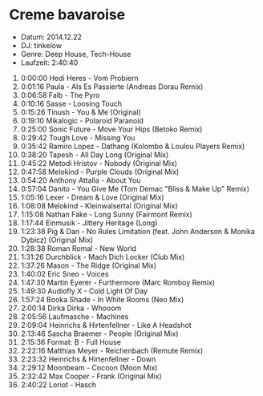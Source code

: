 # Creme bavaroise

* Datum: 2014.12.22
* DJ: tinkelow
* Genre: Deep House, Tech-House
* Laufzeit: 2:40:40

1.  0:00:00 Hedi Heres - Vom Probiern
2.  0:01:16 Paula - Als Es Passierte (Andreas Dorau Remix)
3.  0:06:58 Falb - The Pyro
4.  0:10:16 Sasse - Loosing Touch
5.  0:15:26 Tinush - You & Me (Original)
6.  0:19:10 Mikalogic - Polaroid Paranoid
7.  0:25:00 Sonic Future - Move Your Hips (Betoko Remix)
8.  0:29:42 Tough Love - Missing You
9.  0:35:42 Ramiro Lopez - Dathang (Kolombo & Loulou Players Remix)
10. 0:38:20 Tapesh - All Day Long (Original Mix)
11. 0:45:22 Metodi Hristov - Nobody (Original Mix)
12. 0:47:58 Melokind - Purple Clouds (Original Mix)
13. 0:54:20 Anthony Attalla - About You
14. 0:57:04 Danito - You Give Me (Tom Demac "Bliss & Make Up" Remix)
15. 1:05:16 Lexer - Dream & Love (Original Mix)
16. 1:08:08 Melokind - Kleinwalsertal (Original Mix)
17. 1:15:08 Nathan Fake - Long Sunny (Fairmont Remix)
18. 1:17:44 Einmusik - Jittery Heritage (Long)
19. 1:23:38 Pig & Dan - No Rules Limitation (feat. John Anderson & Monika Dybicz) (Original Mix)
20. 1:28:38 Roman Romal - New World
21. 1:31:26 Durchblick - Mach Dich Locker (Club Mix)
22. 1:37:26 Mason - The Ridge (Original Mix)
23. 1:40:02 Eric Sneo - Voices
24. 1:47:30 Martin Eyerer - Furthermore (Marc Romboy Remix)
25. 1:49:30 Audiofly X - Cold Light Of Day
26. 1:57:24 Booka Shade - In White Rooms (Neo Mix)
27. 2:00:14 Dirka Dirka - Whooom
28. 2:05:56 Laufmasche - Machines
29. 2:09:04 Heinrichs & Hirtenfellner - Like A Headshot
30. 2:13:46 Sascha Braemer - People (Original Mix)
31. 2:15:36 Format: B - Full House
32. 2:22:16 Matthias Meyer - Reichenbach (Remute Remix)
33. 2:23:32 Heinrichs & Hirtenfellner - Down
34. 2:29:12 Moonbeam - Cocoon (Moon Mix)
35. 2:32:42 Max Cooper - Frank (Original Mix)
36. 2:40:22 Loriot - Hasch
